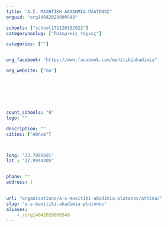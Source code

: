 ```yaml
---
title: "Α.Σ. ΜΑΧΗΤΙΚΗ ΑΚΑΔΗΜΙΑ ΠΛΑΤΩΝΟΣ"
orguid: "org14042020000549"

schools: ["school171120182022"]
categorynoslug: ["Πολεμικές τέχνες"]

categories: [""]


org_facebook: "https://www.facebook.com/mahitikiakadimia"

org_website: ["no"]







count_schools: "0"
logo: ""

description: ""
cities: ["Αθήνα"]



long: "23.7086601"
lat : "37.9944305"


phone: ""
address: |
    

url: "organisations/a-s-maxitiki-akadimia-platonos/athina/"
slug: "a-s-maxitiki-akadimia-platonos"
aliases:
    - /org14042020000549
---
```



